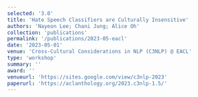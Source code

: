 ```yaml
---
selected: '3.0'
title: 'Hate Speech Classifiers are Culturally Insensitive'
authors: 'Nayeon Lee; Chani Jung; Alice Oh'
collection: 'publications'
permalink: '/publications/2023-05-eacl'
date: '2023-05-01'
venue: 'Cross-Cultural Considerations in NLP (C3NLP) @ EACL'
type: 'workshop'
summary: ''
award: ''
venueurl: 'https://sites.google.com/view/c3nlp-2023'
paperurl: 'https://aclanthology.org/2023.c3nlp-1.5/'
---
```


